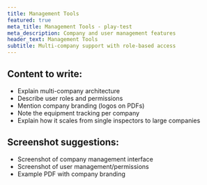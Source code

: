 ```yaml
---
title: Management Tools
featured: true
meta_title: Management Tools - play-test
meta_description: Company and user management features
header_text: Management Tools
subtitle: Multi-company support with role-based access
---
```


<!-- WRITE: Overview of management capabilities -->

## Content to write:

- Explain multi-company architecture
- Describe user roles and permissions
- Mention company branding (logos on PDFs)
- Note the equipment tracking per company
- Explain how it scales from single inspectors to large companies

## Screenshot suggestions:

- Screenshot of company management interface
- Screenshot of user management/permissions
- Example PDF with company branding
